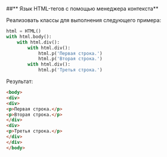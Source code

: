 
##** Язык HTML-тегов с помощью менеджера контекста**

Реализовать классы для выполнения следующего примера:

```python
html = HTML()
with html.body():
    with html.div():
        with html.div():
            html.p('Первая строка.')
            html.p('Вторая строка.')
        with html.div():
            html.p('Третья строка.')
```
Результат:

```html
<body>
<div>
<div>
<p>Первая строка.</p>
<p>Вторая строка.</p>
</div>
<div>
<p>Третья строка.</p>
</div>
</div>
</body>
```